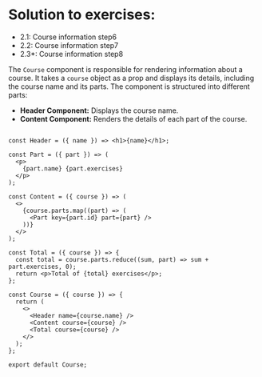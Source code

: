 # Solution to exercises: 
- 2.1: Course information step6
- 2.2: Course information step7
- 2.3*: Course information step8

The `Course` component is responsible for rendering information about a course. It takes a `course` object as a prop and displays its details, including the course name and its parts. The component is structured into different parts:

- **Header Component:** Displays the course name.
- **Content Component:** Renders the details of each part of the course.
```

const Header = ({ name }) => <h1>{name}</h1>;

const Part = ({ part }) => (
  <p>
    {part.name} {part.exercises}
  </p>
);

const Content = ({ course }) => (
  <>
    {course.parts.map((part) => (
      <Part key={part.id} part={part} />
    ))}
  </>
);

const Total = ({ course }) => {
  const total = course.parts.reduce((sum, part) => sum + part.exercises, 0);
  return <p>Total of {total} exercises</p>;
};

const Course = ({ course }) => {
  return (
    <>
      <Header name={course.name} />
      <Content course={course} />
      <Total course={course} />
    </>
  );
};

export default Course;

```

